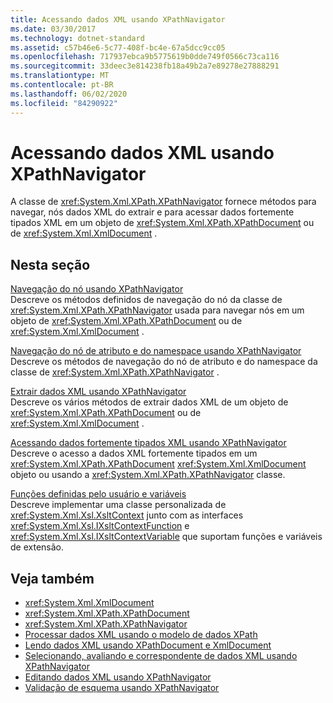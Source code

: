 ```yaml
---
title: Acessando dados XML usando XPathNavigator
ms.date: 03/30/2017
ms.technology: dotnet-standard
ms.assetid: c57b46e6-5c77-408f-bc4e-67a5dcc9cc05
ms.openlocfilehash: 717937ebca9b5775619b0dde749f0566c73ca116
ms.sourcegitcommit: 33deec3e814238fb18a49b2a7e89278e27888291
ms.translationtype: MT
ms.contentlocale: pt-BR
ms.lasthandoff: 06/02/2020
ms.locfileid: "84290922"
---
```

# <a name="accessing-xml-data-using-xpathnavigator"></a>Acessando dados XML usando XPathNavigator
A classe de <xref:System.Xml.XPath.XPathNavigator> fornece métodos para navegar, nós dados XML do extrair e para acessar dados fortemente tipados XML em um objeto de <xref:System.Xml.XPath.XPathDocument> ou de <xref:System.Xml.XmlDocument> .  
  
## <a name="in-this-section"></a>Nesta seção  
 [Navegação do nó usando XPathNavigator](node-set-navigation-using-xpathnavigator.md)  
 Descreve os métodos definidos de navegação do nó da classe de <xref:System.Xml.XPath.XPathNavigator> usada para navegar nós em um objeto de <xref:System.Xml.XPath.XPathDocument> ou de <xref:System.Xml.XmlDocument> .  
  
 [Navegação do nó de atributo e do namespace usando XPathNavigator](attribute-and-namespace-node-navigation-using-xpathnavigator.md)  
 Descreve os métodos de navegação do nó de atributo e do namespace da classe de <xref:System.Xml.XPath.XPathNavigator> .  
  
 [Extrair dados XML usando XPathNavigator](extract-xml-data-using-xpathnavigator.md)  
 Descreve os vários métodos de extrair dados XML de um objeto de <xref:System.Xml.XPath.XPathDocument> ou de <xref:System.Xml.XmlDocument> .  
  
 [Acessando dados fortemente tipados XML usando XPathNavigator](accessing-strongly-typed-xml-data-using-xpathnavigator.md)  
 Descreve o acesso a dados XML fortemente tipados em um <xref:System.Xml.XPath.XPathDocument> <xref:System.Xml.XmlDocument> objeto ou usando a <xref:System.Xml.XPath.XPathNavigator> classe.  
  
 [Funções definidas pelo usuário e variáveis](user-defined-functions-and-variables.md)  
 Descreve implementar uma classe personalizada de <xref:System.Xml.Xsl.XsltContext> junto com as interfaces <xref:System.Xml.Xsl.IXsltContextFunction> e <xref:System.Xml.Xsl.IXsltContextVariable> que suportam funções e variáveis de extensão.  
  
## <a name="see-also"></a>Veja também

- <xref:System.Xml.XmlDocument>
- <xref:System.Xml.XPath.XPathDocument>
- <xref:System.Xml.XPath.XPathNavigator>
- [Processar dados XML usando o modelo de dados XPath](process-xml-data-using-the-xpath-data-model.md)
- [Lendo dados XML usando XPathDocument e XmlDocument](reading-xml-data-using-xpathdocument-and-xmldocument.md)
- [Selecionando, avaliando e correspondente de dados XML usando XPathNavigator](selecting-evaluating-and-matching-xml-data-using-xpathnavigator.md)
- [Editando dados XML usando XPathNavigator](editing-xml-data-using-xpathnavigator.md)
- [Validação de esquema usando XPathNavigator](schema-validation-using-xpathnavigator.md)
